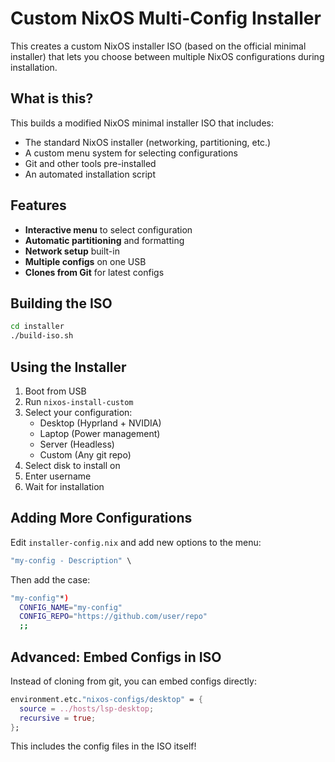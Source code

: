 # Custom NixOS Multi-Config Installer

This creates a custom NixOS installer ISO (based on the official minimal installer) that lets you choose between multiple NixOS configurations during installation.

## What is this?

This builds a modified NixOS minimal installer ISO that includes:
- The standard NixOS installer (networking, partitioning, etc.)
- A custom menu system for selecting configurations
- Git and other tools pre-installed
- An automated installation script

## Features

- **Interactive menu** to select configuration
- **Automatic partitioning** and formatting  
- **Network setup** built-in
- **Multiple configs** on one USB
- **Clones from Git** for latest configs

## Building the ISO

```bash
cd installer
./build-iso.sh
```

## Using the Installer

1. Boot from USB
2. Run `nixos-install-custom`
3. Select your configuration:
   - Desktop (Hyprland + NVIDIA)
   - Laptop (Power management)
   - Server (Headless)
   - Custom (Any git repo)
4. Select disk to install on
5. Enter username
6. Wait for installation

## Adding More Configurations

Edit `installer-config.nix` and add new options to the menu:

```nix
"my-config - Description" \
```

Then add the case:
```bash
"my-config"*)
  CONFIG_NAME="my-config"
  CONFIG_REPO="https://github.com/user/repo"
  ;;
```

## Advanced: Embed Configs in ISO

Instead of cloning from git, you can embed configs directly:

```nix
environment.etc."nixos-configs/desktop" = {
  source = ../hosts/lsp-desktop;
  recursive = true;
};
```

This includes the config files in the ISO itself!